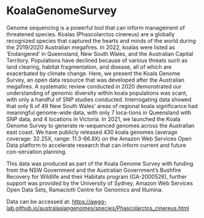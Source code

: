 # KoalaGenomeSurvey

Genome sequencing is a powerful tool that can inform management of threatened species. Koalas (Phascolarctos cinereus) are a globally recognized species that captured the hearts and minds of the world during the 2019/2020 Australian megafires. In 2022, koalas were listed as ‘Endangered’ in Queensland, New South Wales, and the Australian Capital Territory. Populations have declined because of various threats such as land clearing, habitat fragmentation, and disease, all of which are exacerbated by climate change. Here, we present the Koala Genome Survey, an open data resource that was developed after the Australian megafires. A systematic review conducted in 2020 demonstrated our understanding of genomic diversity within koala populations was scant, with only a handful of SNP studies conducted. Interrogating data showed that only 6 of 49 New South Wales’ areas of regional koala significance had meaningful genome-wide data, with only 7 loca-tions in Queensland with SNP data, and 4 locations in Victoria. In 2021, we launched the Koala Genome Survey to generate re-sequenced genomes across the Australian east coast. We have publicly released 430 koala genomes (average coverage: 32.25X, range: 11.3-66.8X) on the Amazon Web Services Open Data platform to accelerate research that can inform current and future con-servation planning.

This data was produced as part of the Koala Genome Survey with funding from the NSW Government and the Australian Government’s Bushfire Recovery for Wildlife and their Habitats program (GA-2000526), further support was provided by the University of Sydney, Amazon Web Services Open Data Sets, Ramaciotti Centre for Genomics and Illumina.

Data can be accessed at: https://awgg-lab.github.io/australasiangenomes/species/Phascolarctos_cinereus.html
